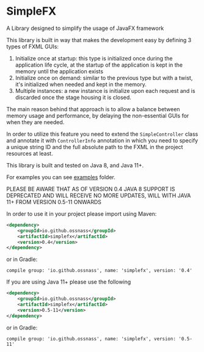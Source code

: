 # SimpleFX

A Library designed to simplify the usage of JavaFX framework

This library is built in way that makes the development easy by defining 3 types of FXML GUIs:

1.  Initialize once at startup: this type is initialized once during the application life cycle, at the startup of the application is kept in the memory until the application exists 
2.  Initialize once on demand: similar to the previous type but with a twist, it's initialized when needed and kept in the memory. 
3.  Multiple instances: a new instance is initialize upon each request and is discarded once the stage housing it is closed.

The main reason behind that approach is to allow a balance between memory usage and performance, by delaying the non-essential GUIs for when they are needed.

In order to utilize this feature you need to extend the `SimpleController` class and annotate it with `ControllerInfo` annotation in which you need to specify a unique string ID and the full absolute path to the FXML in the project resources at least.

This library is built and tested on Java 8, and Java 11+.

For examples you can see [examples](examples) folder.


PLEASE BE AWARE THAT AS OF VERSION 0.4 JAVA 8 SUPPORT IS DEPRECATED AND WILL RECEIVE NO MORE UPDATES, WILL WITH JAVA 11+ FROM VERSION 0.5-11 ONWARDS 

In order to use it in your project please import using Maven:

```xml
<dependency>
    <groupId>io.github.ossnass</groupId>
    <artifactId>simplefx</artifactId>
    <version>0.4</version>
</dependency>
```

or in Gradle:

```
compile group: 'io.github.ossnass', name: 'simplefx', version: '0.4'
```

If you are using Java 11+ please use the following

```xml
<dependency>
    <groupId>io.github.ossnass</groupId>
    <artifactId>simplefx</artifactId>
    <version>0.5-11</version>
</dependency>
```

or in Gradle:

```
compile group: 'io.github.ossnass', name: 'simplefx', version: '0.5-11'
```
